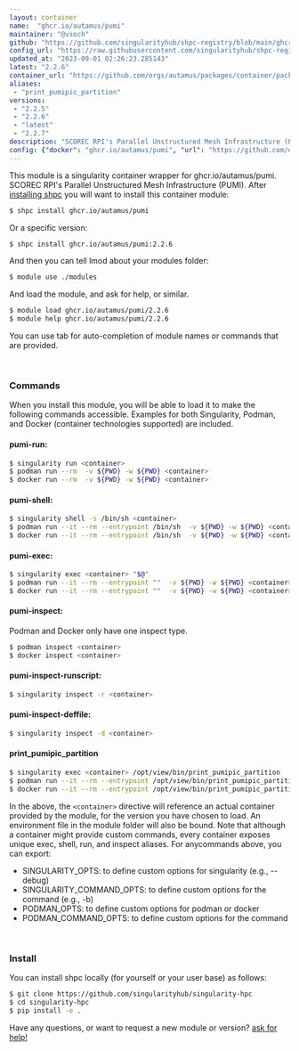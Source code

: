 ```yaml
---
layout: container
name:  "ghcr.io/autamus/pumi"
maintainer: "@vsoch"
github: "https://github.com/singularityhub/shpc-registry/blob/main/ghcr.io/autamus/pumi/container.yaml"
config_url: "https://raw.githubusercontent.com/singularityhub/shpc-registry/main/ghcr.io/autamus/pumi/container.yaml"
updated_at: "2023-09-01 02:26:23.285143"
latest: "2.2.6"
container_url: "https://github.com/orgs/autamus/packages/container/package/pumi"
aliases:
 - "print_pumipic_partition"
versions:
 - "2.2.5"
 - "2.2.6"
 - "latest"
 - "2.2.7"
description: "SCOREC RPI's Parallel Unstructured Mesh Infrastructure (PUMI)."
config: {"docker": "ghcr.io/autamus/pumi", "url": "https://github.com/orgs/autamus/packages/container/package/pumi", "maintainer": "@vsoch", "description": "SCOREC RPI's Parallel Unstructured Mesh Infrastructure (PUMI).", "latest": {"2.2.6": "sha256:1ad880ab6bedad474935938f2e0c1d79c4970e3deaeaeb44687c66c5158ffd00"}, "tags": {"2.2.5": "sha256:b27b85dee50631bbc40977a23a00830acf0c236bb0966c2d11f9b62a8fbcff6f", "2.2.6": "sha256:1ad880ab6bedad474935938f2e0c1d79c4970e3deaeaeb44687c66c5158ffd00", "latest": "sha256:35238311728bf14119a732bbeb4bbb71df5d34d7225a8209915b9b321ceca634", "2.2.7": "sha256:35238311728bf14119a732bbeb4bbb71df5d34d7225a8209915b9b321ceca634"}, "aliases": {"print_pumipic_partition": "/opt/view/bin/print_pumipic_partition"}}
---
```


This module is a singularity container wrapper for ghcr.io/autamus/pumi.
SCOREC RPI's Parallel Unstructured Mesh Infrastructure (PUMI).
After [installing shpc](#install) you will want to install this container module:


```bash
$ shpc install ghcr.io/autamus/pumi
```

Or a specific version:

```bash
$ shpc install ghcr.io/autamus/pumi:2.2.6
```

And then you can tell lmod about your modules folder:

```bash
$ module use ./modules
```

And load the module, and ask for help, or similar.

```bash
$ module load ghcr.io/autamus/pumi/2.2.6
$ module help ghcr.io/autamus/pumi/2.2.6
```

You can use tab for auto-completion of module names or commands that are provided.

<br>

### Commands

When you install this module, you will be able to load it to make the following commands accessible.
Examples for both Singularity, Podman, and Docker (container technologies supported) are included.

#### pumi-run:

```bash
$ singularity run <container>
$ podman run --rm  -v ${PWD} -w ${PWD} <container>
$ docker run --rm  -v ${PWD} -w ${PWD} <container>
```

#### pumi-shell:

```bash
$ singularity shell -s /bin/sh <container>
$ podman run --it --rm --entrypoint /bin/sh  -v ${PWD} -w ${PWD} <container>
$ docker run --it --rm --entrypoint /bin/sh  -v ${PWD} -w ${PWD} <container>
```

#### pumi-exec:

```bash
$ singularity exec <container> "$@"
$ podman run --it --rm --entrypoint ""  -v ${PWD} -w ${PWD} <container> "$@"
$ docker run --it --rm --entrypoint ""  -v ${PWD} -w ${PWD} <container> "$@"
```

#### pumi-inspect:

Podman and Docker only have one inspect type.

```bash
$ podman inspect <container>
$ docker inspect <container>
```

#### pumi-inspect-runscript:

```bash
$ singularity inspect -r <container>
```

#### pumi-inspect-deffile:

```bash
$ singularity inspect -d <container>
```


#### print_pumipic_partition

```bash
$ singularity exec <container> /opt/view/bin/print_pumipic_partition
$ podman run --it --rm --entrypoint /opt/view/bin/print_pumipic_partition   -v ${PWD} -w ${PWD} <container> -c " $@"
$ docker run --it --rm --entrypoint /opt/view/bin/print_pumipic_partition   -v ${PWD} -w ${PWD} <container> -c " $@"
```



In the above, the `<container>` directive will reference an actual container provided
by the module, for the version you have chosen to load. An environment file in the
module folder will also be bound. Note that although a container
might provide custom commands, every container exposes unique exec, shell, run, and
inspect aliases. For anycommands above, you can export:

 - SINGULARITY_OPTS: to define custom options for singularity (e.g., --debug)
 - SINGULARITY_COMMAND_OPTS: to define custom options for the command (e.g., -b)
 - PODMAN_OPTS: to define custom options for podman or docker
 - PODMAN_COMMAND_OPTS: to define custom options for the command

<br>

### Install

You can install shpc locally (for yourself or your user base) as follows:

```bash
$ git clone https://github.com/singularityhub/singularity-hpc
$ cd singularity-hpc
$ pip install -e .
```

Have any questions, or want to request a new module or version? [ask for help!](https://github.com/singularityhub/singularity-hpc/issues)